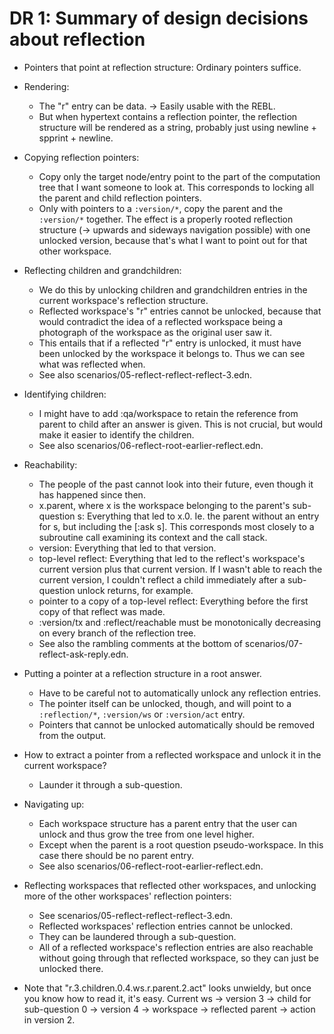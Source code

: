 DR 1: Summary of design decisions about reflection
==================================================

- Pointers that point at reflection structure: Ordinary pointers suffice.

- Rendering:
    - The "r" entry can be data. → Easily usable with the REBL.
    - But when hypertext contains a reflection pointer, the reflection structure
      will be rendered as a string, probably just using newline + spprint +
      newline.

- Copying reflection pointers:
    - Copy only the target node/entry point to the part of the computation tree
      that I want someone to look at. This corresponds to locking all the parent
      and child reflection pointers.
    - Only with pointers to a `:version/*`, copy the parent and the `:version/*`
      together. The effect is a properly rooted reflection structure (→ upwards
      and sideways navigation possible) with one unlocked version, because
      that's what I want to point out for that other workspace.

- Reflecting children and grandchildren:
    - We do this by unlocking children and grandchildren entries in the current
      workspace's reflection structure.
    - Reflected workspace's "r" entries cannot be unlocked, because that would
      contradict the idea of a reflected workspace being a photograph of the
      workspace as the original user saw it.
    - This entails that if a reflected "r" entry is unlocked, it must have been
      unlocked by the workspace it belongs to. Thus we can see what was
      reflected when.
    - See also scenarios/05-reflect-reflect-reflect-3.edn.

- Identifying children:
    - I might have to add :qa/workspace to retain the reference from parent to
      child after an answer is given. This is not crucial, but would make it
      easier to identify the children.
    - See also scenarios/06-reflect-root-earlier-reflect.edn.

- Reachability:
    - The people of the past cannot look into their future, even though it has
      happened since then.
    - x.parent, where x is the workspace belonging to the parent's sub-question
      s: Everything that led to x.0. Ie. the parent without an entry for s, but
      including the [:ask s]. This corresponds most closely to a subroutine call
      examining its context and the call stack.
    - version: Everything that led to that version.
    - top-level reflect: Everything that led to the reflect's workspace's
      current version plus that current version. If I wasn't able to reach the
      current version, I couldn't reflect a child immediately after a
      sub-question unlock returns, for example.
    - pointer to a copy of a top-level reflect: Everything before the first copy
      of that reflect was made.
    - :version/tx and :reflect/reachable must be monotonically decreasing on
      every branch of the reflection tree.
    - See also the rambling comments at the bottom of
      scenarios/07-reflect-ask-reply.edn.

- Putting a pointer at a reflection structure in a root answer.
    - Have to be careful not to automatically unlock any reflection entries.
    - The pointer itself can be unlocked, though, and will point to a
      `:reflection/*`, `:version/ws` or `:version/act` entry.
    - Pointers that cannot be unlocked automatically should be removed from the
      output.

- How to extract a pointer from a reflected workspace and unlock it in the
  current workspace?
    - Launder it through a sub-question.

- Navigating up:
    - Each workspace structure has a parent entry that the user can unlock and
      thus grow the tree from one level higher.
    - Except when the parent is a root question pseudo-workspace. In this case
      there should be no parent entry.
    - See also scenarios/06-reflect-root-earlier-reflect.edn.

- Reflecting workspaces that reflected other workspaces, and unlocking more of
  the other workspaces' reflection pointers:
    - See scenarios/05-reflect-reflect-reflect-3.edn.
    - Reflected workspaces' reflection entries cannot be unlocked.
    - They can be laundered through a sub-question.
    - All of a reflected workspace's reflection entries are also reachable
      without going through that reflected workspace, so they can just be
      unlocked there.

- Note that "r.3.children.0.4.ws.r.parent.2.act" looks unwieldy, but once you
  know how to read it, it's easy. Current ws → version 3 → child for
  sub-question 0 → version 4 → workspace → reflected parent → action in version
  2.
